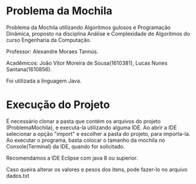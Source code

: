 # Problema da Mochila
Problema da Mochila utilizando Algoritmos gulosos e Programação Dinâmica, proposto na disciplina Análise e Complexidade de Algoritmos do curso Engenharia da Computação.

Professor: Alexandre Moraes Tannús.

Acadêmicos: João Vitor Moreira de Sousa(1610381), Lucas Nunes Santana(1610856).

Foi utilizada a linguagem Java.


# Execução do Projeto
É necessário clonar a pasta que contém os arquivos do projeto (ProblemaMochila), e executa-la utilizando alguma IDE.
Ao abrir a IDE selecionar a opção "import" e escolher a pasta do projeto, para importa-la. Ao executar o programa, basta colocar o tamanho da mochila no Console(Terminal) da IDE, quando for solicitado.

Recomendamos a IDE Eclipse com java 8 ou superior.

Caso queira alterar os valores e pesos dos itens, pode fazer-lo no arquivo dados.txt
